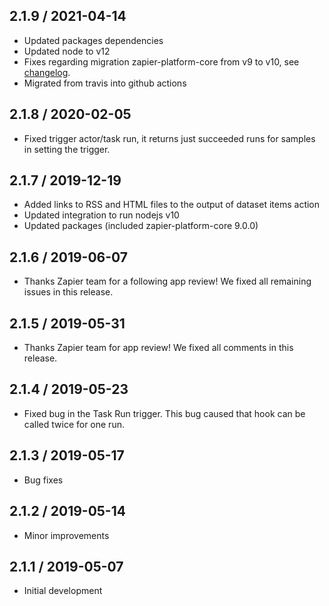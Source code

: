 ## 2.1.9 / 2021-04-14

* Updated packages dependencies
* Updated node to v12
* Fixes regarding migration zapier-platform-core from v9 to v10, see [changelog](https://github.com/zapier/zapier-platform/blob/master/CHANGELOG.md#1000).
* Migrated from travis into github actions

## 2.1.8 / 2020-02-05

* Fixed trigger actor/task run, it returns just succeeded runs for samples in setting the trigger.

## 2.1.7 / 2019-12-19

* Added links to RSS and HTML files to the output of dataset items action
* Updated integration to run nodejs v10
* Updated packages (included zapier-platform-core 9.0.0)

## 2.1.6 / 2019-06-07

* Thanks Zapier team for a following app review! We fixed all remaining issues in this release.

## 2.1.5 / 2019-05-31

* Thanks Zapier team for app review! We fixed all comments in this release.

## 2.1.4 / 2019-05-23

* Fixed bug in the Task Run trigger. This bug caused that hook can be called twice for one run.

## 2.1.3 / 2019-05-17

* Bug fixes

## 2.1.2 / 2019-05-14

* Minor improvements

## 2.1.1 / 2019-05-07

* Initial development
